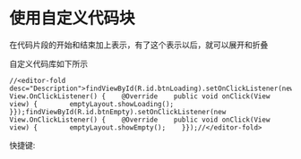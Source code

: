 # 使用自定义代码块

在代码片段的开始和结束加上表示，有了这个表示以后，就可以展开和折叠

自定义代码库如下所示

```
//<editor-fold desc="Description">findViewById(R.id.btnLoading).setOnClickListener(new View.OnClickListener() {    @Override    public void onClick(View view) {        emptyLayout.showLoading();    }});findViewById(R.id.btnEmpty).setOnClickListener(new View.OnClickListener() {    @Override    public void onClick(View view) {        emptyLayout.showEmpty();    }});//</editor-fold>
```

快捷键:



